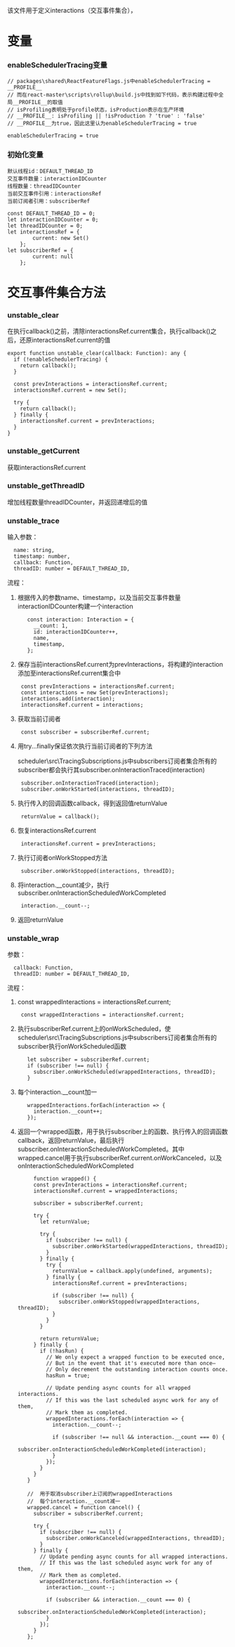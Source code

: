 该文件用于定义interactions（交互事件集合），

# 变量 #

### enableSchedulerTracing变量 ###

	// packages\shared\ReactFeatureFlags.js中enableSchedulerTracing = __PROFILE__
	// 而在react-master\scripts\rollup\build.js中找到如下代码，表示构建过程中全局__PROFILE__的取值
	// isProfiling表明处于profile状态，isProduction表示在生产环境
	// __PROFILE__: isProfiling || !isProduction ? 'true' : 'false'
	// __PROFILE__为true，因此这里认为enableSchedulerTracing = true
	
	enableSchedulerTracing = true

### 初始化变量 ###
	默认线程id：DEFAULT_THREAD_ID
	交互事件数量：interactionIDCounter
	线程数量：threadIDCounter
	当前交互事件引用：interactionsRef
	当前订阅者引用：subscriberRef

	const DEFAULT_THREAD_ID = 0; 
	let interactionIDCounter = 0;
	let threadIDCounter = 0;
	let interactionsRef = {
            current: new Set()
        };
	let subscriberRef = {
            current: null
        };

# 交互事件集合方法 #

### unstable_clear ###
在执行callback()之前，清除interactionsRef.current集合，执行callback()之后，还原interactionsRef.current的值

	export function unstable_clear(callback: Function): any {
	  if (!enableSchedulerTracing) {
	    return callback();
	  }
	
	  const prevInteractions = interactionsRef.current;
	  interactionsRef.current = new Set();
	
	  try {
	    return callback();
	  } finally {
	    interactionsRef.current = prevInteractions;
	  }
	}

### unstable_getCurrent ###
获取interactionsRef.current

### unstable_getThreadID ###
增加线程数量threadIDCounter，并返回递增后的值

### unstable_trace ###
输入参数：

	  name: string,
	  timestamp: number,
	  callback: Function,
	  threadID: number = DEFAULT_THREAD_ID,

流程：

1. 根据传入的参数name、timestamp，以及当前交互事件数量interactionIDCounter构建一个interaction
	
		  const interaction: Interaction = {
		    __count: 1,
		    id: interactionIDCounter++,
		    name,
		    timestamp,
		  };

2. 保存当前interactionsRef.current为prevInteractions，将构建的interaction添加至interactionsRef.current集合中 
 
    	const prevInteractions = interactionsRef.current;
    	const interactions = new Set(prevInteractions);
		interactions.add(interaction);
		interactionsRef.current = interactions;

3. 获取当前订阅者

		const subscriber = subscriberRef.current;

4. 用try...finally保证依次执行当前订阅者的下列方法

	scheduler\src\TracingSubscriptions.js中subscribers订阅者集合所有的subscriber都会执行其subscriber.onInteractionTraced(interaction)

		subscriber.onInteractionTraced(interaction);
		subscriber.onWorkStarted(interactions, threadID);

5. 执行传入的回调函数callback，得到返回值returnValue

		returnValue = callback();

6. 恢复interactionsRef.current

		interactionsRef.current = prevInteractions;

7. 执行订阅者onWorkStopped方法

		subscriber.onWorkStopped(interactions, threadID);

8. 将interaction.__count减少，执行subscriber.onInteractionScheduledWorkCompleted

		interaction.__count--;

9. 返回returnValue	
		


### unstable_wrap ###
参数：

	  callback: Function,
	  threadID: number = DEFAULT_THREAD_ID,

流程：

1. const wrappedInteractions = interactionsRef.current;
	
		const wrappedInteractions = interactionsRef.current;

2. 执行subscriberRef.current上的onWorkScheduled，使scheduler\src\TracingSubscriptions.js中subscribers订阅者集合所有的subscriber执行onWorkScheduled函数 
 
		  let subscriber = subscriberRef.current;
		  if (subscriber !== null) {
		    subscriber.onWorkScheduled(wrappedInteractions, threadID);
		  }

3. 每个interaction.__count加一

		  wrappedInteractions.forEach(interaction => {
		    interaction.__count++;
		  });

4. 返回一个wrapped函数，用于执行subscriber上的函数、执行传入的回调函数callback，返回returnValue，最后执行subscriber.onInteractionScheduledWorkCompleted。其中wrapped.cancel用于执行subscriberRef.current.onWorkCanceled，以及onInteractionScheduledWorkCompleted

			function wrapped() {
		    const prevInteractions = interactionsRef.current;
		    interactionsRef.current = wrappedInteractions;
		
		    subscriber = subscriberRef.current;
		
		    try {
		      let returnValue;
		
		      try {
		        if (subscriber !== null) {
		          subscriber.onWorkStarted(wrappedInteractions, threadID);
		        }
		      } finally {
		        try {
		          returnValue = callback.apply(undefined, arguments);
		        } finally {
		          interactionsRef.current = prevInteractions;
		
		          if (subscriber !== null) {
		            subscriber.onWorkStopped(wrappedInteractions, threadID);
		          }
		        }
		      }
		
		      return returnValue;
		    } finally {
		      if (!hasRun) {
		        // We only expect a wrapped function to be executed once,
		        // But in the event that it's executed more than once–
		        // Only decrement the outstanding interaction counts once.
		        hasRun = true;
		
		        // Update pending async counts for all wrapped interactions.
		        // If this was the last scheduled async work for any of them,
		        // Mark them as completed.
		        wrappedInteractions.forEach(interaction => {
		          interaction.__count--;
		
		          if (subscriber !== null && interaction.__count === 0) {
		            subscriber.onInteractionScheduledWorkCompleted(interaction);
		          }
		        });
		      }
		    }
		  }
		
		  //  用于取消subscriber上订阅的wrappedInteractions
		  //  每个interaction.__count减一
		  wrapped.cancel = function cancel() {
		    subscriber = subscriberRef.current;
		
		    try {
		      if (subscriber !== null) {
		        subscriber.onWorkCanceled(wrappedInteractions, threadID);
		      }
		    } finally {
		      // Update pending async counts for all wrapped interactions.
		      // If this was the last scheduled async work for any of them,
		      // Mark them as completed.
		      wrappedInteractions.forEach(interaction => {
		        interaction.__count--;
		
		        if (subscriber && interaction.__count === 0) {
		          subscriber.onInteractionScheduledWorkCompleted(interaction);
		        }
		      });
		    }
		  };







